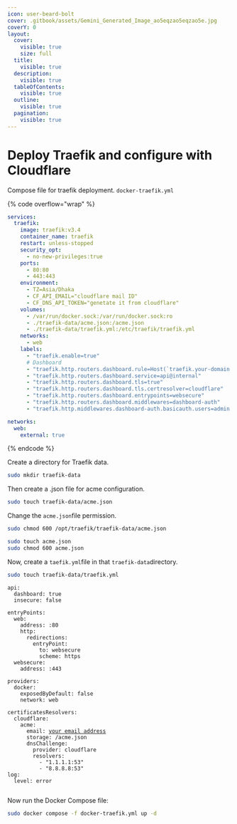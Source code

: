 ```yaml
---
icon: user-beard-bolt
cover: .gitbook/assets/Gemini_Generated_Image_ao5eqzao5eqzao5e.jpg
coverY: 0
layout:
  cover:
    visible: true
    size: full
  title:
    visible: true
  description:
    visible: true
  tableOfContents:
    visible: true
  outline:
    visible: true
  pagination:
    visible: true
---
```


# Deploy Traefik and configure with Cloudflare

Compose file for traefik deployment. `docker-traefik.yml`&#x20;

{% code overflow="wrap" %}
```yaml
services:
  traefik:
    image: traefik:v3.4
    container_name: traefik
    restart: unless-stopped
    security_opt:
      - no-new-privileges:true
    ports:
      - 80:80
      - 443:443
    environment:
      - TZ=Asia/Dhaka
      - CF_API_EMAIL="cloudflare mail ID"
      - CF_DNS_API_TOKEN="genetate it from cloudflare"
    volumes:
      - /var/run/docker.sock:/var/run/docker.sock:ro
      - ./traefik-data/acme.json:/acme.json
      - ./traefik-data/traefik.yml:/etc/traefik/traefik.yml
    networks:
      - web
    labels:
      - "traefik.enable=true"
      # Dashboard
      - "traefik.http.routers.dashboard.rule=Host(`traefik.your-domain.com`)"
      - "traefik.http.routers.dashboard.service=api@internal"
      - "traefik.http.routers.dashboard.tls=true"
      - "traefik.http.routers.dashboard.tls.certresolver=cloudflare"
      - "traefik.http.routers.dashboard.entrypoints=websecure"
      - "traefik.http.routers.dashboard.middlewares=dashboard-auth"
      - "traefik.http.middlewares.dashboard-auth.basicauth.users=admin:$$2y$$XXXXXXXXXXXXXXX"

networks:
  web:
    external: true
```
{% endcode %}

Create a directory for Traefik data.

```bash
sudo mkdir traefik-data
```

Then create a .json file for acme configuration.

```bash
sudo touch traefik-data/acme.json
```

Change the `acme.json`file permission.

```bash
sudo chmod 600 /opt/traefik/traefik-data/acme.json
```

```bash
sudo touch acme.json
sudo chmod 600 acme.json
```

Now, create a `taefik.yml`file in that `traefik-data`directory.&#x20;

```bash
sudo touch traefik-data/traefik.yml
```

<pre class="language-yaml"><code class="lang-yaml">api:
  dashboard: true
  insecure: false

entryPoints:
  web:
    address: :80
    http:
      redirections:
        entryPoint:
          to: websecure
          scheme: https
  websecure:
    address: :443

providers:
  docker:
    exposedByDefault: false
    network: web

certificatesResolvers:
  cloudflare:
    acme:
      email: <a data-footnote-ref href="#user-content-fn-1">your email address</a>
      storage: /acme.json
      dnsChallenge:
        provider: cloudflare
        resolvers:
          - "1.1.1.1:53"
          - "8.8.8.8:53"
log:
  level: error

</code></pre>

Now run the Docker Compose file:

```bash
sudo docker compose -f docker-traefik.yml up -d
```

[^1]: 
